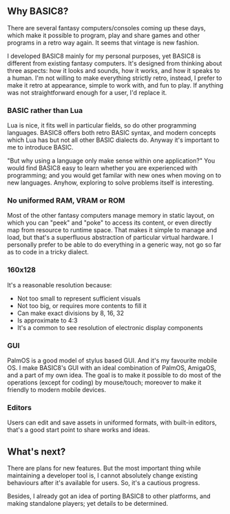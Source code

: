 ## Why BASIC8?

There are several fantasy computers/consoles coming up these days, which make it possible to program, play and share games and other programs in a retro way again. It seems that vintage is new fashion.

I developed BASIC8 mainly for my personal purposes, yet BASIC8 is different from existing fantasy computers. It's designed from thinking about three aspects: how it looks and sounds, how it works, and how it speaks to a human. I'm not willing to make everything strictly retro, instead, I prefer to make it retro at appearance, simple to work with, and fun to play. If anything was not straightforward enough for a user, I'd replace it.

### BASIC rather than Lua

Lua is nice, it fits well in particular fields, so do other programming languages. BASIC8 offers both retro BASIC syntax, and modern concepts which Lua has but not all other BASIC dialects do. Anyway it's important to me to introduce BASIC.

"But why using a language only make sense within one application?" You would find BASIC8 easy to learn whether you are experienced with programming; and you would get familar with new ones when moving on to new languages. Anyhow, exploring to solve problems itself is interesting.

### No uniformed RAM, VRAM or ROM

Most of the other fantasy computers manage memory in static layout, on which you can "peek" and "poke" to access its content, or even directly map from resource to runtime space. That makes it simple to manage and load, but that's a superfluous abstraction of particular virtual hardware. I personally prefer to be able to do everything in a generic way, not go so far as to code in a tricky dialect.

### 160x128

It's a reasonable resolution because:

* Not too small to represent sufficient visuals
* Not too big, or requires more contents to fill it
* Can make exact divisions by 8, 16, 32
* Is approximate to 4:3
* It's a common to see resolution of electronic display components

### GUI

PalmOS is a good model of stylus based GUI. And it's my favourite mobile OS. I make BASIC8's GUI with an ideal combination of PalmOS, AmigaOS, and a part of my own idea. The goal is to make it possible to do most of the operations (except for coding) by mouse/touch; moreover to make it friendly to modern mobile devices.

### Editors

Users can edit and save assets in uniformed formats, with built-in editors, that's a good start point to share works and ideas.

## What's next?

There are plans for new features. But the most important thing while maintaining a developer tool is, I cannot absolutely change existing behaviours after it's available for users. So, it's a cautious progress.

Besides, I already got an idea of porting BASIC8 to other platforms, and making standalone players; yet details to be determined.
